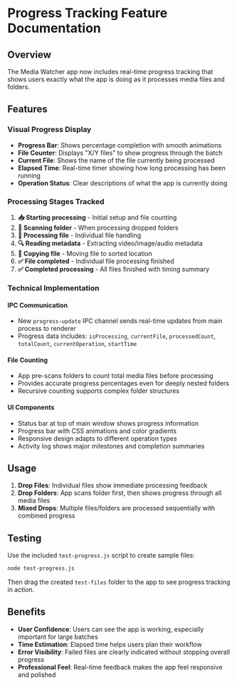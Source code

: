 # Progress Tracking Feature Documentation

## Overview
The Media Watcher app now includes real-time progress tracking that shows users exactly what the app is doing as it processes media files and folders.

## Features

### Visual Progress Display
- **Progress Bar**: Shows percentage completion with smooth animations
- **File Counter**: Displays "X/Y files" to show progress through the batch
- **Current File**: Shows the name of the file currently being processed
- **Elapsed Time**: Real-time timer showing how long processing has been running
- **Operation Status**: Clear descriptions of what the app is currently doing

### Processing Stages Tracked
1. **📥 Starting processing** - Initial setup and file counting
2. **📁 Scanning folder** - When processing dropped folders  
3. **📄 Processing file** - Individual file handling
4. **🔍 Reading metadata** - Extracting video/image/audio metadata
5. **📁 Copying file** - Moving file to sorted location
6. **✅ File completed** - Individual file processing finished
7. **✅ Completed processing** - All files finished with timing summary

### Technical Implementation

#### IPC Communication
- New `progress-update` IPC channel sends real-time updates from main process to renderer
- Progress data includes: `isProcessing`, `currentFile`, `processedCount`, `totalCount`, `currentOperation`, `startTime`

#### File Counting
- App pre-scans folders to count total media files before processing
- Provides accurate progress percentages even for deeply nested folders
- Recursive counting supports complex folder structures

#### UI Components
- Status bar at top of main window shows progress information
- Progress bar with CSS animations and color gradients
- Responsive design adapts to different operation types
- Activity log shows major milestones and completion summaries

## Usage
1. **Drop Files**: Individual files show immediate processing feedback
2. **Drop Folders**: App scans folder first, then shows progress through all media files
3. **Mixed Drops**: Multiple files/folders are processed sequentially with combined progress

## Testing
Use the included `test-progress.js` script to create sample files:
```bash
node test-progress.js
```
Then drag the created `test-files` folder to the app to see progress tracking in action.

## Benefits
- **User Confidence**: Users can see the app is working, especially important for large batches
- **Time Estimation**: Elapsed time helps users plan their workflow
- **Error Visibility**: Failed files are clearly indicated without stopping overall progress
- **Professional Feel**: Real-time feedback makes the app feel responsive and polished
